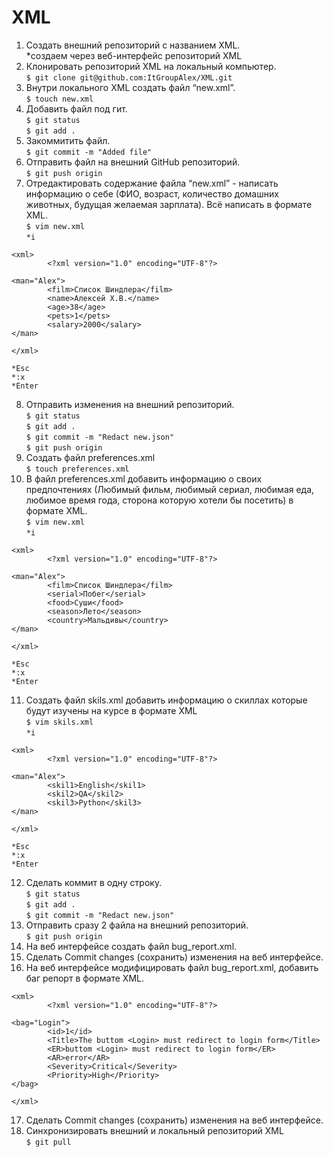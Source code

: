 # XML

 1. Создать внешний репозиторий c названием XML.  
	*создаем через веб-интерфейс репозиторий XML  
 2. Клонировать репозиторий XML на локальный компьютер.  
	`$ git clone git@github.com:ItGroupAlex/XML.git`  
 3. Внутри локального XML создать файл “new.xml”.  
	`$ touch new.xml`  
 4. Добавить файл под гит.  
	`$ git status`  
	`$ git add .`  
 5. Закоммитить файл.  
	`$ git commit -m "Added file"`  
 6. Отправить файл на внешний GitHub репозиторий.  
	`$ git push origin`  
 7. Отредактировать содержание файла “new.xml” - написать информацию о себе (ФИО, возраст, количество домашних животных, будущая желаемая зарплата). Всё написать в формате XML.  
	`$ vim new.xml`  
	`*i`
```
<xml>  
        <?xml version="1.0" encoding="UTF-8"?>  

<man="Alex">  
        <film>Список Шиндлера</film>  
        <name>Алексей Х.В.</name>  
        <age>38</age>  
        <pets>1</pets>  
        <salary>2000</salary>  
</man>  

</xml>  
```
	*Esc  
	*:x  
	*Enter    
 8. Отправить изменения на внешний репозиторий.  
	`$ git status`  
	`$ git add .`  
	`$ git commit -m "Redact new.json"`  
	`$ git push origin`  
 9. Создать файл preferences.xml  
	`$ touch preferences.xml`  
 10. В файл preferences.xml добавить информацию о своих предпочтениях (Любимый фильм, любимый сериал, любимая еда, любимое время года, сторона которую хотели бы посетить) в формате XML.  
	`$ vim new.xml`  
	`*i`  
```
<xml>  
        <?xml version="1.0" encoding="UTF-8"?>  

<man="Alex">  
        <film>Список Шиндлера</film>  
        <serial>Побег</serial>  
        <food>Суши</food>  
        <season>Лето</season>  
        <country>Мальдивы</country>  
</man>  

</xml> 
```
	*Esc  
	*:x  
	*Enter  
 11. Создать файл skils.xml добавить информацию о скиллах которые будут изучены на курсе в формате XML  
	`$ vim skils.xml`  
	`*i`  
```
<xml>  
        <?xml version="1.0" encoding="UTF-8"?>  

<man="Alex">  
        <skil1>English</skil1>  
        <skil2>QA</skil2>  
        <skil3>Python</skil3>  
</man>  

</xml>
```
	*Esc  
	*:x  
	*Enter  
 12. Сделать коммит в одну строку.  
	`$ git status`  
	`$ git add .`  
	`$ git commit -m "Redact new.json"`  
 13. Отправить сразу 2 файла на внешний репозиторий.  
	`$ git push origin`  
 14. На веб интерфейсе создать файл bug_report.xml.  
 15. Сделать Commit changes (сохранить) изменения на веб интерфейсе.  
 16. На веб интерфейсе модифицировать файл bug_report.xml, добавить баг репорт в формате XML.  
```
<xml>  
        <?xml version="1.0" encoding="UTF-8"?>  

<bag="Login">  
        <id>1</id>  
        <Title>The buttom <Login> must redirect to login form</Title>  
        <ER>buttom <Login> must redirect to login form</ER>  
        <AR>error</AR>  
        <Severity>Critical</Severity>  
        <Priority>High</Priority>  
</bag>  

</xml>  
```
 17. Сделать Commit changes (сохранить) изменения на веб интерфейсе.  
 18. Синхронизировать внешний и локальный репозиторий XML  
	`$ git pull`  
